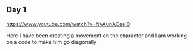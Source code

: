 Day 1
------
https://www.youtube.com/watch?v=NvAunACeeI0

Here I have been creating a movement on the character and I am working on a code to make him go diagonally
